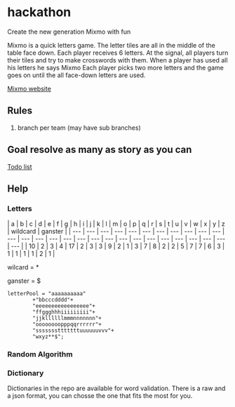# hackathon
Create the new generation Mixmo with fun

Mixmo is a quick letters game.
The letter tiles are all in the middle of the table face down.
Each player receives 6 letters.
At the signal, all players turn their tiles and try to make crosswords with them.
When a player has used all his letters he says Mixmo
Each player picks two more letters and the game goes on until the all face-down letters are used.

[Mixmo website](http://mixmo.fr/MIXMO-jeu-de-lettres.htm)

## Rules
1. branch per team (may have sub branches)

## Goal resolve as many as story as you can

[Todo list](https://waffle.io/jlboes/hackathon)

## Help

### Letters

| a | b | c | d | e | f | g | h | i | j | k | l | m | o | p | q | r | s | t | u | v | w | x | y | z | wildcard | ganster |
| --- | --- | --- | --- | --- | --- | --- | --- | --- | --- | --- | --- | --- | --- | --- | --- | --- | --- | --- | --- | --- | --- | --- | --- | --- | --- | --- | --- |
| 10 | 2 | 3 | 4 | 17 | 2 | 3 | 3 | 9 | 2 | 1 | 3 | 7 | 8 | 2 | 2 | 5 | 7 | 7 | 6 | 3 | 1 | 1 | 1 | 1 | 2 |  1 |


wilcard = *

ganster = $

```
letterPool = "aaaaaaaaaa"
        +"bbcccdddd"+
        "eeeeeeeeeeeeeeeee"+
        "ffggghhhiiiiiiiii"+
        "jjkllllllmmmnnnnnnn"+
        "oooooooopppqqrrrrrr"+
        "ssssssstttttttuuuuuuvvv"+
        "wxyz**$";
```

### Random Algorithm

### Dictionary

Dictionaries in the repo are available for word validation. There is a raw and a json format, you can chosse the one that fits the most for you.

